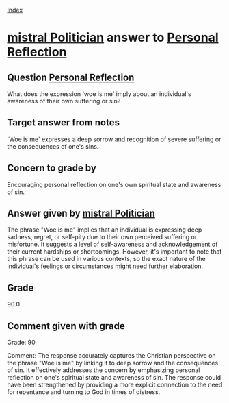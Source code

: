 
[Index](../../index.md)
# [mistral Politician](../../answering_models/mistral_Politician.md) answer to [Personal Reflection](../../questions/Personal_Reflection.md)

## Question [Personal Reflection](../../questions/Personal_Reflection.md)
What does the expression 'woe is me' imply about an individual's awareness of their own suffering or sin?

## Target answer from notes
'Woe is me' expresses a deep sorrow and recognition of severe suffering or the consequences of one's sins.

## Concern to grade by
Encouraging personal reflection on one's own spiritual state and awareness of sin.

## Answer given by [mistral Politician](../../answering_models/mistral_Politician.md)
 The phrase "Woe is me" implies that an individual is expressing deep sadness, regret, or self-pity due to their own perceived suffering or misfortune. It suggests a level of self-awareness and acknowledgement of their current hardships or shortcomings. However, it's important to note that this phrase can be used in various contexts, so the exact nature of the individual's feelings or circumstances might need further elaboration.

## Grade
90.0

## Comment given with grade
Grade: 90

Comment: The response accurately captures the Christian perspective on the phrase "Woe is me" by linking it to deep sorrow and the consequences of sin. It effectively addresses the concern by emphasizing personal reflection on one's spiritual state and awareness of sin. The response could have been strengthened by providing a more explicit connection to the need for repentance and turning to God in times of distress.
